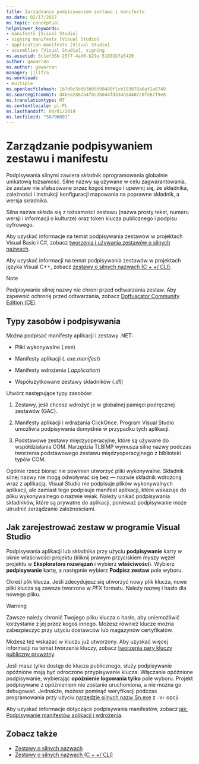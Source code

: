 ```yaml
---
title: Zarządzanie podpisywaniem zestawu i manifestu
ms.date: 02/17/2017
ms.topic: conceptual
helpviewer_keywords:
- manifests [Visual Studio]
- signing manifests [Visual Studio]
- application manifests [Visual Studio]
- assemblies [Visual Studio], signing
ms.assetid: 6c1ef36b-25f7-4ad0-b29a-51801b7a5420
author: gewarren
ms.author: gewarren
manager: jillfra
ms.workload:
- multiple
ms.openlocfilehash: 1b7d9c5b063b05698480f1cb193078a6af2a6749
ms.sourcegitcommit: d4bea2867a4f0c3b044fd334a54407c0fe87f9e8
ms.translationtype: MT
ms.contentlocale: pl-PL
ms.lasthandoff: 04/01/2019
ms.locfileid: "58790891"
---
```

# <a name="manage-assembly-and-manifest-signing"></a>Zarządzanie podpisywaniem zestawu i manifestu

Podpisywania silnymi zawiera składnik oprogramowania globalnie unikatową tożsamość. Silne nazwy są używane w celu zagwarantowania, że zestaw nie sfałszowane przez kogoś innego i upewnij się, że składnika, zależności i instrukcji konfiguracji mapowania na poprawne składnik, a wersja składnika.

Silna nazwa składa się z tożsamości zestawu (nazwa prosty tekst, numeru wersji i informacji o kulturze) oraz token klucza publicznego i podpisu cyfrowego.

Aby uzyskać informacje na temat podpisywania zestawów w projektach Visual Basic i C#, zobacz [tworzenia i używania zestawów o silnych nazwach](/dotnet/framework/app-domains/create-and-use-strong-named-assemblies).

Aby uzyskać informacji na temat podpisywania zestawów w projektach języka Visual C++, zobacz [zestawy o silnych nazwach (C + +/ CLI)](/cpp/dotnet/strong-name-assemblies-assembly-signing-cpp-cli).

> [!NOTE]
> Podpisywanie silnej nazwy nie chroni przed odtwarzania zestaw. Aby zapewnić ochronę przed odtwarzania, zobacz [Dotfuscator Community Edition (CE)](dotfuscator/index.md).

## <a name="asset-types-and-signing"></a>Typy zasobów i podpisywania

Można podpisać manifesty aplikacji i zestawy .NET:

- Pliki wykonywalne (*.exe*)

- Manifesty aplikacji (*. exe.manifest*)

- Manifesty wdrożenia (*.application*)

- Współużytkowane zestawy składników (*.dll*)

Utwórz następujące typy zasobów:

1. Zestawy, jeśli chcesz wdrożyć je w globalnej pamięci podręcznej zestawów (GAC).

2. Manifesty aplikacji i wdrażania ClickOnce. Program Visual Studio umożliwia podpisywania domyślnie w przypadku tych aplikacji.

3. Podstawowe zestawy międzyoperacyjne, które są używane do współdziałania COM. Narzędzia TLBIMP wymusza silne nazwy podczas tworzenia podstawowego zestawu międzyoperacyjnego z biblioteki typów COM.

Ogólnie rzecz biorąc nie powinien utworzyć pliki wykonywalne. Składnik silnej nazwy nie mogą odwoływać się bez — nazwie składnik wdrożoną wraz z aplikacją. Visual Studio nie podpisuje plików wykonywalnych aplikacji, ale zamiast tego podpisuje manifest aplikacji, które wskazuje do pliku wykonywalnego o nazwie weak. Należy unikać podpisywania składników, które są prywatne do aplikacji, ponieważ podpisywanie może utrudnić zarządzanie zależnościami.

## <a name="how-to-sign-an-assembly-in-visual-studio"></a>Jak zarejestrować zestaw w programie Visual Studio

Podpisywania aplikacji lub składnika przy użyciu **podpisywanie** karty w oknie właściwości projektu (kliknij prawym przyciskiem myszy węzeł projektu w **Eksploratora rozwiązań** i wybierz **właściwości**). Wybierz **podpisywanie** kartę, a następnie wybierz **Podpisz zestaw** pole wyboru.

Określ plik klucza. Jeśli zdecydujesz się utworzyć nowy plik klucza, nowe pliki klucza są zawsze tworzone w *PFX* formatu. Należy nazwę i hasło dla nowego pliku.

> [!WARNING]
> Zawsze należy chronić Twojego pliku klucza o hasło, aby uniemożliwić korzystanie z jej przez kogoś innego. Możesz również klucze można zabezpieczyć przy użyciu dostawców lub magazynów certyfikatów.

Możesz też wskazać w kluczu już utworzony. Aby uzyskać więcej informacji na temat tworzenia kluczy, zobacz [tworzenia pary kluczy publiczny prywatny](/dotnet/framework/app-domains/how-to-create-a-public-private-key-pair).

Jeśli masz tylko dostęp do klucza publicznego, służy podpisywanie opóźnione mają być odroczone przypisywanie klucza. Włączanie opóźnione podpisywanie, wybierając **opóźnienie logowania tylko** pole wyboru. Projekt podpisywane z opóźnieniem nie zostanie uruchomiona, a nie można go debugować. Jednakże, możesz pominąć weryfikacji podczas programowania przy użyciu [narzędzie silnych nazw Sn.exe](/dotnet/framework/tools/sn-exe-strong-name-tool) z `-Vr` opcji.

Aby uzyskać informacje dotyczące podpisywania manifestów, zobacz [jak: Podpisywanie manifestów aplikacji i wdrożenia](../ide/how-to-sign-application-and-deployment-manifests.md).

## <a name="see-also"></a>Zobacz także

- [Zestawy o silnych nazwach](/dotnet/framework/app-domains/strong-named-assemblies)
- [Zestawy o silnych nazwach (C + +/ CLI)](/cpp/dotnet/strong-name-assemblies-assembly-signing-cpp-cli)
